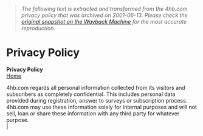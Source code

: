 > *The following text is extracted and transformed from the 4hb.com privacy policy that was archived on 2001-06-13. Please check the [original snapshot on the Wayback Machine](https://web.archive.org/web/20010613175959id_/http%3A//www.4hb.com/privacy.html) for the most accurate reproduction.*

# Privacy Policy

**Privacy Policy**  
[Home](https://web.archive.org/web/20010613175959id_/http%3A//www.4hb.com/index.html)  
  
4hb.com regards all personal information collected from its visitors and subscribers as completely confidential. This includes personal data provided during registration, answer to surveys or subscription process. 4hb.com may use these information solely for internal purposes and will not sell, loan or share these information with any third party for whatever purpose.   
| 
